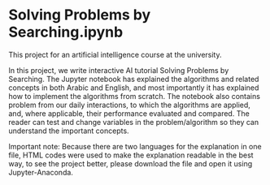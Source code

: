 # Solving Problems by Searching.ipynb

This project for an artificial intelligence course at the university.

In this project, we write interactive AI tutorial Solving Problems by Searching. The Jupyter notebook has explained the algorithms and related concepts in both Arabic and English, and most importantly it has explained how to implement the algorithms from scratch. The notebook also contains problem from our daily interactions, to which the algorithms are applied, and, where applicable, their performance evaluated and compared. The reader can test and change variables in the problem/algorithm so they can understand the important concepts.

Important note: Because there are two languages for the explanation in one file, HTML codes were used to make the explanation readable in the best way, to see the project better, please download the file and open it using Jupyter-Anaconda.
